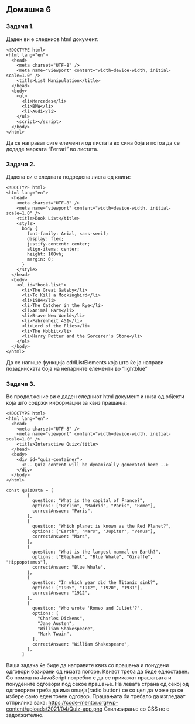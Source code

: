 ## Домашна 6

### Задача 1.

Даден ви е следниов html документ:

```
<!DOCTYPE html>
<html lang="en">
  <head>
    <meta charset="UTF-8" />
    <meta name="viewport" content="width=device-width, initial-scale=1.0" />
    <title>List Manipulation</title>
  </head>
  <body>
    <ul>
      <li>Mercedes</li>
      <li>BMW</li>
      <li>Audi</li>
    </ul>
    <script></script>
  </body>
</html>
```

Да се направат сите елементи од листата во сина боја и потоа да се додаде марката “Ferrari” во листата.

### Задача 2.

Дадена ви е следната подредена листа од книги:

```
<!DOCTYPE html>
<html lang="en">
  <head>
    <meta charset="UTF-8" />
    <meta name="viewport" content="width=device-width, initial-scale=1.0" />
    <title>Book List</title>
    <style>
      body {
        font-family: Arial, sans-serif;
        display: flex;
        justify-content: center;
        align-items: center;
        height: 100vh;
        margin: 0;
      }
    </style>
  </head>
  <body>
    <ol id="book-list">
      <li>The Great Gatsby</li>
      <li>To Kill a Mockingbird</li>
      <li>1984</li>
      <li>The Catcher in the Rye</li>
      <li>Animal Farm</li>
      <li>Brave New World</li>
      <li>Fahrenheit 451</li>
      <li>Lord of the Flies</li>
      <li>The Hobbit</li>
      <li>Harry Potter and the Sorcerer's Stone</li>
    </ol>
  </body>
</html>
```

Да се напише функција oddListElements која што ќе ја направи позадинската боја на непарните елементи во “lightblue”

### Задача 3.

Во продолжение ви е даден следниот html документ и низа од објекти која што содржи информации за квиз прашања:

```
<!DOCTYPE html>
<html lang="en">
  <head>
    <meta charset="UTF-8" />
    <meta name="viewport" content="width=device-width, initial-scale=1.0" />
    <title>Interactive Quiz</title>
  </head>
  <body>
    <div id="quiz-container">
      <!-- Quiz content will be dynamically generated here -->
    </div>
  </body>
</html>
```

```
const quizData = [
        {
          question: "What is the capital of France?",
          options: ["Berlin", "Madrid", "Paris", "Rome"],
          correctAnswer: "Paris",
        },
        {
          question: "Which planet is known as the Red Planet?",
          options: ["Earth", "Mars", "Jupiter", "Venus"],
          correctAnswer: "Mars",
        },
        {
          question: "What is the largest mammal on Earth?",
          options: ["Elephant", "Blue Whale", "Giraffe", "Hippopotamus"],
          correctAnswer: "Blue Whale",
        },
        {
          question: "In which year did the Titanic sink?",
          options: ["1905", "1912", "1920", "1931"],
          correctAnswer: "1912",
        },
        {
          question: "Who wrote 'Romeo and Juliet'?",
          options: [
            "Charles Dickens",
            "Jane Austen",
            "William Shakespeare",
            "Mark Twain",
          ],
          correctAnswer: "William Shakespeare",
        },
      ]
```

Ваша задача ќе биде да направите квиз со прашања и понудени одговори базирани од низата погоре. Квизот треба да биде едноставен. Со помош на JavaScript потребно е да се прикажат прашањата и понудените одговори под секое прашање. На левата страна од секој од одговорите треба да има опција(radio button) се со цел да може да се избере само еден точен одговор. Прашањата би требало да изгледаат отприлика вака: https://code-mentor.org/wp-content/uploads/2021/04/Quiz-app.png
Стилизирање со CSS не е задолжително.
